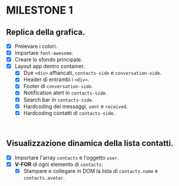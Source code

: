 # MILESTONE 1
## Replica della grafica.
- [x] Prelevare i colori.
- [x] Importare `font-awesome`.
- [x] Creare lo sfondo principale.
- [x] Layout app dentro container.
    - [x] Due `<div>` affiancati, `contacts-side` e `conversation-side`.
    - [x] Header di entrambi i `<div>`.
    - [x] Footer di `conversation-side`.
    - [x] Notification alert in `contacts-side`.
    - [x] Search bar in `contacts-side`.
    - [x] Hardcoding dei messaggi, `sent` e `received`.
    - [x] Hardcoding contatti di `contacts-side`.

<br>

## Visualizzazione dinamica della lista contatti.
- [x] Importare l'array `contacts` e l'oggetto `user`.
- [x] **V-FOR** di ogni elemento di `contacts`:
    - [x] Stampare e collegare in DOM la lista di `contacts.name` e `contacts.avatar`.
